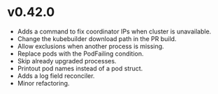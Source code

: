 # v0.42.0

* Adds a command to fix coordinator IPs when cluster is unavailable.
* Change the kubebuilder download path in the PR build.
* Allow exclusions when another process is missing.
* Replace pods with the PodFailing condition.
* Skip already upgraded processes.
* Printout pod names instead of a pod struct.
* Adds a log field reconciler.
* Minor refactoring.
